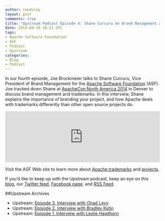 ```yaml
---
author: rendsley
layout: post
comments: true
title: "Upstream Podcast Episode 4: Shane Curcuru on Brand Management and Trademarks"
date: 2014-04-10 18:21 UTC
tags:
- Apache Software Foundation
- ASF
- Podcast
- Upstream
categories:
- Blog
- Podcast
---
```


In our fourth episode, Joe Brockmeier talks to Shane Curcuru, Vice President of Brand Management for the [Apache Software Foundation](http://www.apache.org/) (ASF). Joe tracked down Shane at [ApacheCon North America 2014](http://events.linuxfoundation.org/events/apachecon-north-america) in Denver to discuss brand management and trademarks. In this interview, Shane explains the importance of branding your project, and how Apache deals with trademarks differently than other open source projects do. 

<iframe width="100%" height="166" scrolling="no" frameborder="no" src="https://w.soundcloud.com/player/?url=https%3A//api.soundcloud.com/tracks/144028470&amp;color=ff5500&amp;auto_play=false&amp;hide_related=false&amp;show_artwork=true"></iframe>

Visit the ASF Web site to learn more about [Apache trademarks](http://www.apache.org/foundation/marks/) and [projects](http://projects.apache.org/).

If you’d like to keep up with the Upstream podcast, keep an eye on this [blog](http://community.redhat.com/), our [Twitter feed](https://twitter.com/redhatopen), [Facebook page](https://www.facebook.com/redhatopen), and [RSS Feed](http://upstream.jellycast.com/podcast/feed/2).

##Upstream Archives

+ Upstream: [Episode 3. Interview with Ohad Levy](http://community.redhat.com/blog/2014/04/upstream-podcast-episode-3-ohad-levy-discusses-foreman-and-openstack/)
+ Upstream: [Episode 2. Interview with Bradley Kuhn](http://community.redhat.com/blog/2014/03/upstream-episode-2-interview-with-bradley-kuhn/)
+ Upstream: [Episode 1. Interview with Leslie Hawthorn](http://community.redhat.com/blog/2014/03/new-podcast-and-interview-with-leslie-hawthorn/)

